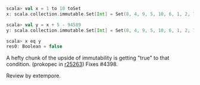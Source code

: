 ```scala
scala> val x = 1 to 10 toSet
x: scala.collection.immutable.Set[Int] = Set(8, 4, 9, 5, 10, 6, 1, 2, 7, 3)

scala> val y = x + 5 - 94589
y: scala.collection.immutable.Set[Int] = Set(8, 4, 9, 5, 10, 6, 1, 2, 7, 3)

scala> x eq y
res0: Boolean = false
```
A hefty chunk of the upside of immutability is getting "true" to that condition.
(prokopec in [r25263](https://codereview.scala-lang.org/fisheye/changelog/scala-svn?cs=25263)) Fixes #4398.

Review by extempore.
